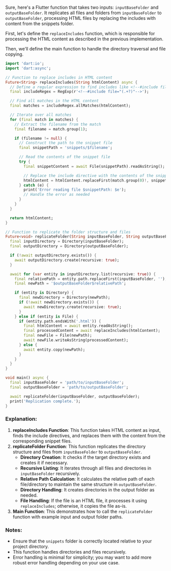 Sure, here's a Flutter function that takes two inputs: `inputBaseFolder` and `outputBaseFolder`. It replicates all files and folders from `inputBaseFolder` to `outputBaseFolder`, processing HTML files by replacing the includes with content from the snippets folder.

First, let's define the `replaceIncludes` function, which is responsible for processing the HTML content as described in the previous implementation.

Then, we'll define the main function to handle the directory traversal and file copying.

```dart
import 'dart:io';
import 'dart:async';

// Function to replace includes in HTML content
Future<String> replaceIncludes(String htmlContent) async {
  // Define a regular expression to find includes like <!--#include file="filename.html"-->
  final includeRegex = RegExp(r'<!--#include file="(.+?)"-->');

  // Find all matches in the HTML content
  final matches = includeRegex.allMatches(htmlContent);

  // Iterate over all matches
  for (final match in matches) {
    // Extract the filename from the match
    final filename = match.group(1);

    if (filename != null) {
      // Construct the path to the snippet file
      final snippetPath = 'snippets/$filename';

      // Read the contents of the snippet file
      try {
        final snippetContent = await File(snippetPath).readAsString();

        // Replace the include directive with the contents of the snippet file
        htmlContent = htmlContent.replaceFirst(match.group(0)!, snippetContent);
      } catch (e) {
        print('Error reading file $snippetPath: $e');
        // Handle the error as needed
      }
    }
  }

  return htmlContent;
}

// Function to replicate the folder structure and files
Future<void> replicateFolder(String inputBaseFolder, String outputBaseFolder) async {
  final inputDirectory = Directory(inputBaseFolder);
  final outputDirectory = Directory(outputBaseFolder);

  if (!await outputDirectory.exists()) {
    await outputDirectory.create(recursive: true);
  }

  await for (var entity in inputDirectory.list(recursive: true)) {
    final relativePath = entity.path.replaceFirst(inputBaseFolder, '');
    final newPath = '$outputBaseFolder$relativePath';

    if (entity is Directory) {
      final newDirectory = Directory(newPath);
      if (!await newDirectory.exists()) {
        await newDirectory.create(recursive: true);
      }
    } else if (entity is File) {
      if (entity.path.endsWith('.html')) {
        final htmlContent = await entity.readAsString();
        final processedContent = await replaceIncludes(htmlContent);
        final newFile = File(newPath);
        await newFile.writeAsString(processedContent);
      } else {
        await entity.copy(newPath);
      }
    }
  }
}

void main() async {
  final inputBaseFolder = 'path/to/inputBaseFolder';
  final outputBaseFolder = 'path/to/outputBaseFolder';

  await replicateFolder(inputBaseFolder, outputBaseFolder);
  print('Replication complete.');
}
```

### Explanation:

1. **replaceIncludes Function**: This function takes HTML content as input, finds the include directives, and replaces them with the content from the corresponding snippet files.
2. **replicateFolder Function**: This function replicates the directory structure and files from `inputBaseFolder` to `outputBaseFolder`.
    - **Directory Creation**: It checks if the target directory exists and creates it if necessary.
    - **Recursive Listing**: It iterates through all files and directories in `inputBaseFolder` recursively.
    - **Relative Path Calculation**: It calculates the relative path of each file/directory to maintain the same structure in `outputBaseFolder`.
    - **Directory Handling**: It creates directories in the output folder as needed.
    - **File Handling**: If the file is an HTML file, it processes it using `replaceIncludes`; otherwise, it copies the file as-is.
3. **Main Function**: This demonstrates how to call the `replicateFolder` function with example input and output folder paths.

### Notes:

- Ensure that the `snippets` folder is correctly located relative to your project directory.
- This function handles directories and files recursively.
- Error handling is minimal for simplicity; you may want to add more robust error handling depending on your use case.
